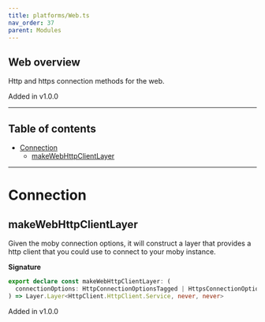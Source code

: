 ```yaml
---
title: platforms/Web.ts
nav_order: 37
parent: Modules
---
```


## Web overview

Http and https connection methods for the web.

Added in v1.0.0

---

<h2 class="text-delta">Table of contents</h2>

- [Connection](#connection)
  - [makeWebHttpClientLayer](#makewebhttpclientlayer)

---

# Connection

## makeWebHttpClientLayer

Given the moby connection options, it will construct a layer that provides a
http client that you could use to connect to your moby instance.

**Signature**

```ts
export declare const makeWebHttpClientLayer: (
  connectionOptions: HttpConnectionOptionsTagged | HttpsConnectionOptionsTagged
) => Layer.Layer<HttpClient.HttpClient.Service, never, never>
```

Added in v1.0.0
